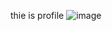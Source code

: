 thie is profile
![image](https://user-images.githubusercontent.com/39725470/174264376-7b4f3473-a420-41cc-a2c6-5f886a9df794.png)

